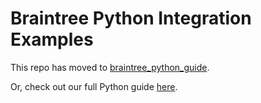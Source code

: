 # Braintree Python Integration Examples

This repo has moved to [braintree_python_guide](https://github.com/braintree/braintree_python_guide).  

Or, check out our full Python guide [here](https://www.braintreepayments.com/docs/python/guide/overview).  
